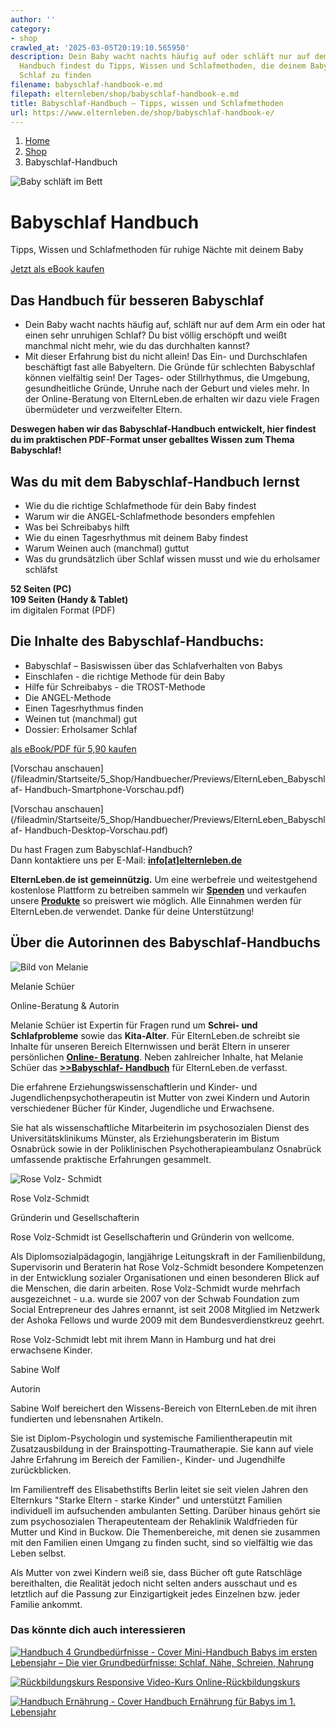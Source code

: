 ```yaml
---
author: ''
category:
- shop
crawled_at: '2025-03-05T20:19:10.565950'
description: Dein Baby wacht nachts häufig auf oder schläft nur auf dem Arm ein? Im
  Handbuch findest du Tipps, Wissen und Schlafmethoden, die deinem Baby helfen, besseren
  Schlaf zu finden
filename: babyschlaf-handbook-e.md
filepath: elternleben/shop/babyschlaf-handbook-e.md
title: Babyschlaf-Handbuch – Tipps, wissen und Schlafmethoden
url: https://www.elternleben.de/shop/babyschlaf-handbook-e/
---
```


  1. [ Home ](/)
  2. [ Shop ](/shop)
  3. Babyschlaf-Handbuch

![Baby schläft im
Bett](/fileadmin/Startseite/5_Shop/Handbuecher/Artikel_Die_Angel_Schlaf_Methode_Wirksame_u_sanfte_Hilfe_f_d_Kind.jpg)

#  Babyschlaf Handbuch

Tipps, Wissen und Schlafmethoden für ruhige Nächte mit deinem Baby

[ Jetzt als eBook kaufen
](https://shop.elternleben.de/s/elternleben/babyschlaf-handbuch/payment)

##  Das Handbuch für besseren Babyschlaf

  * Dein Baby wacht nachts häufig auf, schläft nur auf dem Arm ein oder hat einen sehr unruhigen Schlaf? Du bist völlig erschöpft und weißt manchmal nicht mehr, wie du das durchhalten kannst? 
  * Mit dieser Erfahrung bist du nicht allein! Das Ein- und Durchschlafen beschäftigt fast alle Babyeltern. Die Gründe für schlechten Babyschlaf können vielfältig sein! Der Tages- oder Stillrhythmus, die Umgebung, gesundheitliche Gründe, Unruhe nach der Geburt und vieles mehr. In der Online-Beratung von ElternLeben.de erhalten wir dazu viele Fragen übermüdeter und verzweifelter Eltern.

**Deswegen haben wir das Babyschlaf-Handbuch entwickelt, hier findest du im
praktischen PDF-Format unser geballtes Wissen zum Thema Babyschlaf!**

##  Was du mit dem Babyschlaf-Handbuch lernst

  * Wie du die richtige Schlafmethode für dein Baby findest
  * Warum wir die ANGEL-Schlafmethode besonders empfehlen 
  * Was bei Schreibabys hilft 
  * Wie du einen Tagesrhythmus mit deinem Baby findest 
  * Warum Weinen auch (manchmal) guttut 
  * Was du grundsätzlich über Schlaf wissen musst und wie du erholsamer schläfst 



**52 Seiten (PC)  
109 Seiten (Handy & Tablet)**  
im digitalen Format (PDF)

## Die Inhalte des Babyschlaf-Handbuchs:

  * Babyschlaf – Basiswissen über das Schlafverhalten von Babys
  * Einschlafen - die richtige Methode für dein Baby 
  * Hilfe für Schreibabys - die TROST-Methode 
  * Die ANGEL-Methode 
  * Einen Tagesrhythmus finden 
  * Weinen tut (manchmal) gut 
  * Dossier: Erholsamer Schlaf

[als eBook/PDF für 5,90
kaufen](https://shop.elternleben.de/s/elternleben/babyschlaf-handbuch/payment)

[Vorschau
anschauen](/fileadmin/Startseite/5_Shop/Handbuecher/Previews/ElternLeben_Babyschlaf-
Handbuch-Smartphone-Vorschau.pdf)

[Vorschau
anschauen](/fileadmin/Startseite/5_Shop/Handbuecher/Previews/ElternLeben_Babyschlaf-
Handbuch-Desktop-Vorschau.pdf)

Du hast Fragen zum Babyschlaf-Handbuch?  
Dann kontaktiere uns per E-Mail:
**[info[at]elternleben.de](javascript:linkTo_UnCryptMailto\(%27nbjmup%2BjogpAfmufsomfcfo%5C%2Fef%27\);)**

**ElternLeben.de ist gemeinnützig.** Um eine werbefreie und weitestgehend
kostenlose Plattform zu betreiben sammeln wir
**[Spenden](https://www.elternleben.de/spenden/)** und verkaufen unsere
**[Produkte](https://www.elternleben.de/shop/)** so preiswert wie möglich.
Alle Einnahmen werden für ElternLeben.de verwendet. Danke für deine
Unterstützung!

##  Über die Autorinnen des Babyschlaf-Handbuchs

![Bild von
Melanie](/fileadmin/_processed_/0/e/csm_Melanie_Schu__er_klein_ab7d67e69e.jpg)

Melanie Schüer

Online-Beratung & Autorin

Melanie Schüer ist Expertin für Fragen rund um **Schrei- und Schlafprobleme**
sowie das **Kita-Alter**. Für ElternLeben.de schreibt sie Inhalte für unseren
Bereich Elternwissen und berät Eltern in unserer persönlichen **[Online-
Beratung](https://www.elternleben.de/ueber-stell-uns-deine-frage/)**. Neben
zahlreicher Inhalte, hat Melanie Schüer das **[>>Babyschlaf-
Handbuch](https://www.elternleben.de/shop/babyschlaf-handbook-e/ "Opens
external link in new window")** für ElternLeben.de verfasst.

Die erfahrene Erziehungswissenschaftlerin und Kinder- und
Jugendlichenpsychotherapeutin ist Mutter von zwei Kindern und Autorin
verschiedener Bücher für Kinder, Jugendliche und Erwachsene.  
  
Sie hat als wissenschaftliche Mitarbeiterin im psychosozialen Dienst des
Universitätsklinikums Münster, als Erziehungsberaterin im Bistum Osnabrück
sowie in der Poliklinischen Psychotherapieambulanz Osnabrück umfassende
praktische Erfahrungen gesammelt.

![Rose Volz-
Schmidt](/fileadmin/_processed_/9/6/csm_rose_volz_schmidt_62674477c5.jpg)

Rose Volz-Schmidt

Gründerin und Gesellschafterin

Rose Volz-Schmidt ist Gesellschafterin und Gründerin von wellcome.

Als Diplomsozialpädagogin, langjährige Leitungskraft in der Familienbildung,
Supervisorin und Beraterin hat Rose Volz-Schmidt besondere Kompetenzen in der
Entwicklung sozialer Organisationen und einen besonderen Blick auf die
Menschen, die darin arbeiten. Rose Volz-Schmidt wurde mehrfach ausgezeichnet -
u.a. wurde sie 2007 von der Schwab Foundation zum Social Entrepreneur des
Jahres ernannt, ist seit 2008 Mitglied im Netzwerk der Ashoka Fellows und
wurde 2009 mit dem Bundesverdienstkreuz geehrt.

Rose Volz-Schmidt lebt mit ihrem Mann in Hamburg und hat drei erwachsene
Kinder.



Sabine Wolf

Autorin

Sabine Wolf bereichert den Wissens-Bereich von ElternLeben.de mit ihren
fundierten und lebensnahen Artikeln.

Sie ist Diplom-Psychologin und systemische Familientherapeutin mit
Zusatzausbildung in der Brainspotting-Traumatherapie. Sie kann auf viele Jahre
Erfahrung im Bereich der Familien-, Kinder- und Jugendhilfe zurückblicken.  
  
Im Familientreff des Elisabethstifts Berlin leitet sie seit vielen Jahren den
Elternkurs "Starke Eltern - starke Kinder" und unterstützt Familien
individuell im aufsuchenden ambulanten Setting. Darüber hinaus gehört sie zum
psychosozialen Therapeutenteam der Rehaklinik Waldfrieden für Mutter und Kind
in Buckow. Die Themenbereiche, mit denen sie zusammen mit den Familien einen
Umgang zu finden sucht, sind so vielfältig wie das Leben selbst.  
  
Als Mutter von zwei Kindern weiß sie, dass Bücher oft gute Ratschläge
bereithalten, die Realität jedoch nicht selten anders ausschaut und es
letztlich auf die Passung zur Einzigartigkeit jedes Einzelnen bzw. jeder
Familie ankommt.

### Das könnte dich auch interessieren

[ ![Handbuch 4 Grundbedürfnisse -
Cover](/fileadmin/_processed_/6/6/csm_Handbuch_Grundbeduerfnisse_teaser_eb914d5136.png)
Mini-Handbuch Babys im ersten Lebensjahr – Die vier Grundbedürfnisse: Schlaf,
Nähe, Schreien, Nahrung ](/shop/babys-im-ersten-lebensjahr/)

[ ![Rückbildungskurs
Responsive](/fileadmin/_processed_/1/a/csm_Ru__ckbildungskurs_Responsive_1080_01_b6c3e95988.png)
Video-Kurs Online-Rückbildungskurs ](/shop/rueckbildungskurs-online/)

[ ![Handbuch Ernährung -
Cover](/fileadmin/_processed_/2/2/csm_Handbuch_Ernaehrung_teaser_909bd25597.png)
Handbuch Ernährung für Babys im 1. Lebensjahr ](/shop/ernaehrung-fuer-babys/)

